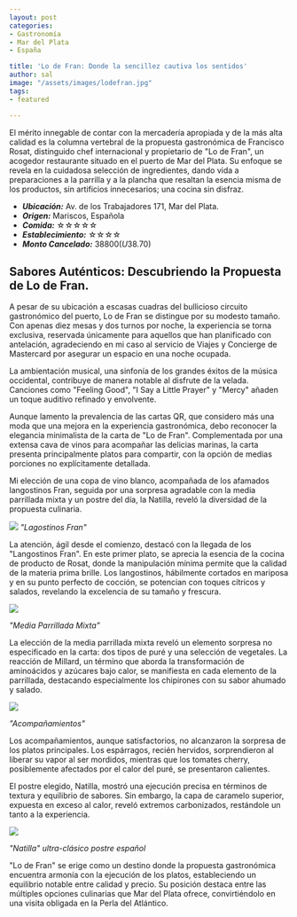 ```yaml
---
layout: post
categories:
- Gastronomía
- Mar del Plata
- España

title: 'Lo de Fran: Donde la sencillez cautiva los sentidos'
author: sal
image: "/assets/images/lodefran.jpg"
tags:
- featured

---
```

El mérito innegable de contar con la mercadería apropiada y de la más alta calidad es la columna vertebral de la propuesta gastronómica de Francisco Rosat, distinguido chef internacional y propietario de "Lo de Fran", un acogedor restaurante situado en el puerto de Mar del Plata. Su enfoque se revela en la cuidadosa selección de ingredientes, dando vida a preparaciones a la parrilla y a la plancha que resaltan la esencia misma de los productos, sin artificios innecesarios; una cocina sin disfraz.

* **_Ubicación:_** Av. de los Trabajadores 171, Mar del Plata.
* **_Origen:_** Mariscos, Española
* **_Comida:_** ☆☆☆☆☆
* **_Establecimiento:_** ☆☆☆☆
* **_Monto Cancelado:_** $38800 (U$38.70)
  
## Sabores Auténticos: Descubriendo la Propuesta de Lo de Fran.

A pesar de su ubicación a escasas cuadras del bullicioso circuito gastronómico del puerto, Lo de Fran se distingue por su modesto tamaño. Con apenas diez mesas y dos turnos por noche, la experiencia se torna exclusiva, reservada únicamente para aquellos que han planificado con antelación, agradeciendo en mi caso al servicio de Viajes y Concierge de Mastercard por asegurar un espacio en una noche ocupada.

La ambientación musical, una sinfonía de los grandes éxitos de la música occidental, contribuye de manera notable al disfrute de la velada. Canciones como "Feeling Good", "I Say a Little Prayer" y "Mercy" añaden un toque auditivo refinado y envolvente.

Aunque lamento la prevalencia de las cartas QR, que considero más una moda que una mejora en la experiencia gastronómica, debo reconocer la elegancia minimalista de la carta de "Lo de Fran". Complementada por una extensa cava de vinos para acompañar las delicias marinas, la carta presenta principalmente platos para compartir, con la opción de medias porciones no explícitamente detallada.

Mi elección de una copa de vino blanco, acompañada de los afamados langostinos Fran, seguida por una sorpresa agradable con la media parrillada mixta y un postre del día, la Natilla, reveló la diversidad de la propuesta culinaria.

![](/assets/images/langostinos-fran.jpg)
_"Lagostinos Fran"_

La atención, ágil desde el comienzo, destacó con la llegada de los "Langostinos Fran". En este primer plato, se aprecia la esencia de la cocina de producto de Rosat, donde la manipulación mínima permite que la calidad de la materia prima brille. Los langostinos, hábilmente cortados en mariposa y en su punto perfecto de cocción, se potencian con toques cítricos y salados, revelando la excelencia de su tamaño y frescura.

![](/assets/images/parrillada-mixta.jpg)

_"Media Parrillada Mixta"_

La elección de la media parrillada mixta reveló un elemento sorpresa no especificado en la carta: dos tipos de puré y una selección de vegetales. La reacción de Millard, un término que aborda la transformación de aminoácidos y azúcares bajo calor, se manifiesta en cada elemento de la parrillada, destacando especialmente los chipirones con su sabor ahumado y salado.

![](/assets/images/acomp.jpg)

_"Acompañamientos"_

Los acompañamientos, aunque satisfactorios, no alcanzaron la sorpresa de los platos principales. Los espárragos, recién hervidos, sorprendieron al liberar su vapor al ser mordidos, mientras que los tomates cherry, posiblemente afectados por el calor del puré, se presentaron calientes.

El postre elegido, Natilla, mostró una ejecución precisa en términos de textura y equilibrio de sabores. Sin embargo, la capa de caramelo superior, expuesta en exceso al calor, reveló extremos carbonizados, restándole un tanto a la experiencia.

![](/assets/images/natilla.jpg)

_"Natilla" ultra-clásico postre español_

"Lo de Fran" se erige como un destino donde la propuesta gastronómica encuentra armonía con la ejecución de los platos, estableciendo un equilibrio notable entre calidad y precio. Su posición destaca entre las múltiples opciones culinarias que Mar del Plata ofrece, convirtiéndolo en una visita obligada en la Perla del Atlántico.
